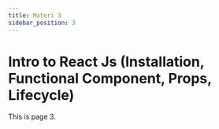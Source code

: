 ```yaml
---
title: Materi 3
sidebar_position: 3
---
```


# Intro to React Js (Installation, Functional Component, Props, Lifecycle)

This is page 3.